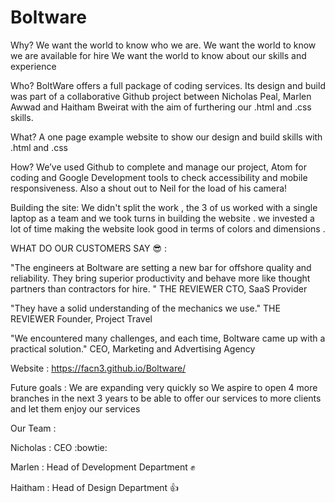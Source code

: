 # Boltware

Why?
We want the world to know who we are.
We want the world to know we are available for hire
We want the world to know about our skills and experience

Who?
BoltWare offers a full package of coding services.  Its design and build was part of a collaborative Github project between Nicholas Peal, Marlen Awwad and Haitham Bweirat with the aim of furthering our .html and .css skills.

What?
A one page example website to show our design and build skills with .html and .css

How?
We’ve used Github to complete and manage our project, Atom for coding and Google Development tools to check accessibility and mobile responsiveness. Also a shout out to Neil for the load of his camera!


Building the site:
We didn't split the work , the 3 of us worked with a single laptop as a team and we took turns in building the website .
we invested a lot of time making the website look good in terms of colors and dimensions . 

WHAT DO OUR CUSTOMERS SAY :sunglasses: :

"The engineers at Boltware are setting a new bar for offshore quality and reliability. They bring superior productivity and behave more like thought partners than contractors for hire. " THE REVIEWER CTO, SaaS Provider

"They have a solid understanding of the mechanics we use." THE REVIEWER Founder, Project Travel

"We encountered many challenges, and each time, Boltware came up with a practical solution." CEO, Marketing and Advertising Agency

Website : https://facn3.github.io/Boltware/

Future goals : We are expanding very quickly so We aspire to open 4 more branches in the next 3 years to be able to offer our services to more clients and let them enjoy our services

Our Team :

Nicholas : CEO :bowtie:

Marlen : Head of Development Department :fist:

Haitham : Head of Design Department :+1:








